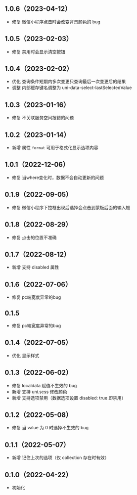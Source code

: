 ## 1.0.6（2023-04-12）

- 修复 微信小程序点击时会改变背景颜色的 bug

## 1.0.5（2023-02-03）

- 修复 禁用时会显示清空按钮

## 1.0.4（2023-02-02）

- 优化 查询条件短期内多次变更只查询最后一次变更后的结果
- 调整 内部缓存键名调整为 uni-data-select-lastSelectedValue

## 1.0.3（2023-01-16）

- 修复 不关联服务空间报错的问题

## 1.0.2（2023-01-14）

- 新增 属性 `format` 可用于格式化显示选项内容

## 1.0.1（2022-12-06）

- 修复 当where变化时，数据不会自动更新的问题

## 0.1.9（2022-09-05）

- 修复 微信小程序下拉框出现后选择会点击到蒙板后面的输入框

## 0.1.8（2022-08-29）

- 修复 点击的位置不准确

## 0.1.7（2022-08-12）

- 新增 支持 disabled 属性

## 0.1.6（2022-07-06）

- 修复 pc端宽度异常的bug

## 0.1.5

- 修复 pc端宽度异常的bug

## 0.1.4（2022-07-05）

- 优化 显示样式

## 0.1.3（2022-06-02）

- 修复 localdata 赋值不生效的 bug
- 新增 支持 uni.scss 修改颜色
- 新增 支持选项禁用（数据选项设置 disabled: true 即禁用）

## 0.1.2（2022-05-08）

- 修复 当 value 为 0 时选择不生效的 bug

## 0.1.1（2022-05-07）

- 新增 记住上次的选项（仅 collection 存在时有效）

## 0.1.0（2022-04-22）

- 初始化
